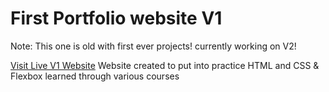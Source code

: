 # First Portfolio website V1
Note: This one is old with first ever projects! currently working on V2!

[Visit Live V1 Website](https://serendatapy.github.io/fuzzy-net-works/)
Website created to put into practice HTML and CSS & Flexbox learned through various courses
